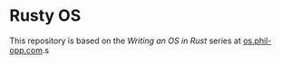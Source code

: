 # Rusty OS

This repository is based on the _Writing an OS in Rust_ series at [os.phil-opp.com](https://os.phil-opp.com).s